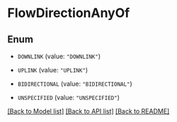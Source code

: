 # FlowDirectionAnyOf

## Enum


* `DOWNLINK` (value: `"DOWNLINK"`)

* `UPLINK` (value: `"UPLINK"`)

* `BIDIRECTIONAL` (value: `"BIDIRECTIONAL"`)

* `UNSPECIFIED` (value: `"UNSPECIFIED"`)


[[Back to Model list]](../README.md#documentation-for-models) [[Back to API list]](../README.md#documentation-for-api-endpoints) [[Back to README]](../README.md)


